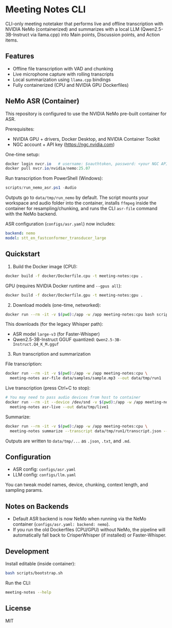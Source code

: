 # Meeting Notes CLI

CLI-only meeting notetaker that performs live and offline transcription with NVIDIA NeMo (containerized) and summarizes with a local LLM (Qwen2.5-3B-Instruct via llama.cpp) into Main points, Discussion points, and Action items.

## Features
- Offline file transcription with VAD and chunking
- Live microphone capture with rolling transcripts
- Local summarization using `llama.cpp` bindings
- Fully containerized (CPU and NVIDIA GPU Dockerfiles)

## NeMo ASR (Container)

This repository is configured to use the NVIDIA NeMo pre-built container for ASR.

Prerequisites:
- NVIDIA GPU + drivers, Docker Desktop, and NVIDIA Container Toolkit
- NGC account + API key (https://ngc.nvidia.com)

One-time setup:
```powershell
docker login nvcr.io   # username: $oauthtoken, password: <your NGC API key>
docker pull nvcr.io/nvidia/nemo:25.07
```

Run transcription from PowerShell (Windows):
```powershell
scripts/run_nemo_asr.ps1 -Audio 
```

Outputs go to `data/tmp/run_nemo` by default. The script mounts your workspace and audio folder into the container, installs `ffmpeg` inside the container for resampling/chunking, and runs the CLI `asr-file` command with the NeMo backend.

ASR configuration (`configs/asr.yaml`) now includes:
```yaml
backend: nemo
model: stt_en_fastconformer_transducer_large
```

## Quickstart

1) Build the Docker image (CPU):

```bash
docker build -f docker/Dockerfile.cpu -t meeting-notes:cpu .
```

GPU (requires NVIDIA Docker runtime and `--gpus all`):

```bash
docker build -f docker/Dockerfile.gpu -t meeting-notes:gpu .
```

2) Download models (one-time, networked):

```bash
docker run --rm -it -v $(pwd):/app -w /app meeting-notes:cpu bash scripts/download_models.sh
```

This downloads (for the legacy Whisper path):
- ASR model `large-v3` (for Faster-Whisper)
- Qwen2.5-3B-Instruct GGUF quantized: `Qwen2.5-3B-Instruct.Q4_K_M.gguf`

3) Run transcription and summarization

File transcription:
```bash
docker run --rm -it -v $(pwd):/app -w /app meeting-notes:cpu \
  meeting-notes asr-file data/samples/sample.mp3 --out data/tmp/run1
```

Live transcription (press Ctrl+C to stop):
```bash
# You may need to pass audio devices from host to container
docker run --rm -it --device /dev/snd -v $(pwd):/app -w /app meeting-notes:cpu \
  meeting-notes asr-live --out data/tmp/live1
```

Summarize:
```bash
docker run --rm -it -v $(pwd):/app -w /app meeting-notes:cpu \
  meeting-notes summarize --transcript data/tmp/run1/transcript.json --out data/tmp/notes.md
```

Outputs are written to `data/tmp/...` as `.json`, `.txt`, and `.md`.

## Configuration

- ASR config: `configs/asr.yaml`
- LLM config: `configs/llm.yaml`

You can tweak model names, device, chunking, context length, and sampling params.

## Notes on Backends

- Default ASR backend is now NeMo when running via the NeMo container (`configs/asr.yaml: backend: nemo`).
- If you run the old Dockerfiles (CPU/GPU) without NeMo, the pipeline will automatically fall back to CrisperWhisper (if installed) or Faster-Whisper.

## Development

Install editable (inside container):
```bash
bash scripts/bootstrap.sh
```

Run the CLI:
```bash
meeting-notes --help
```

## License

MIT
